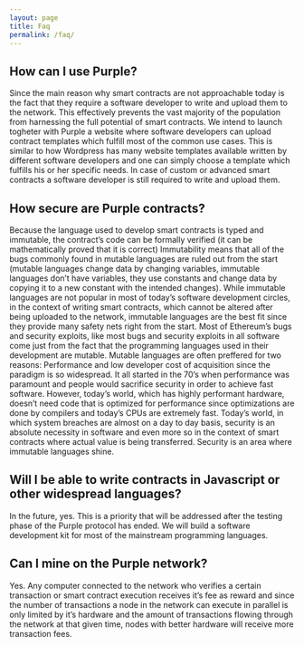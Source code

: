 ```yaml
---
layout: page
title: Faq
permalink: /faq/
---
```


## How can I use Purple?
Since the main reason why smart contracts are not approachable today is the fact that they require a software developer to write and upload them to the network. This effectively prevents the vast majority of the population from harnessing the full potential of smart contracts. We intend to launch togheter with Purple a website where software developers can upload contract templates which fulfill most of the common use cases. This is similar to how Wordpress has many website templates available written by different software developers and one can simply choose a template which fulfills his or her specific needs. In case of custom or advanced smart contracts a software developer is still required to write and upload them.

## How secure are Purple contracts?
Because the language used to develop smart contracts is typed and immutable, the contract’s code can be formally verified (it can be mathematically proved that it is correct)  Immutability means that all of the bugs commonly found in mutable languages are ruled out from the start (mutable languages change data by changing variables, immutable languages don’t have variables, they use constants and change data by copying it to a new constant with the intended changes). While immutable languages are not popular in most of today’s software development circles, in the context of writing smart contracts, which cannot be altered after being uploaded to the network, immutable languages are the best fit since they provide many safety nets right from the start. Most of Ethereum’s bugs and security exploits, like most bugs and security exploits in all software come just from the fact that the programming languages used in their development are mutable. Mutable languages are often preffered for two reasons: Performance and low developer cost of acquisition since the paradigm is so widespread. It all started in the 70’s when performance was paramount and people would sacrifice security in order to achieve fast software. However, today’s world, which has highly performant hardware, doesn’t need code that is optimized for performance since optimizations are done by compilers and today’s CPUs are extremely fast. Today’s world, in which system breaches are almost on a day to day basis, security is an absolute necessity in software and even more so in the context of smart contracts where actual value is being transferred. Security is an area where immutable languages shine.  

## Will I be able to write contracts in Javascript or other widespread languages?
In the future, yes. This is a priority that will be addressed after the testing phase of the Purple protocol has ended. We will build a software development kit for most of the mainstream programming languages. 

## Can I mine on the Purple network?
Yes. Any computer connected to the network who verifies a certain transaction or smart contract execution  receives it’s fee as reward and since the number of transactions a node in the network can execute in parallel is only limited by it’s hardware and the amount of transactions flowing through the network at that given time, nodes with better hardware will receive more transaction fees.